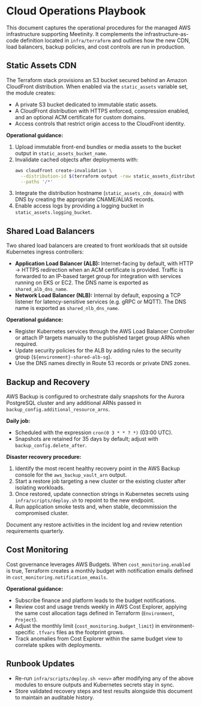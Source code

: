 # Cloud Operations Playbook

This document captures the operational procedures for the managed AWS infrastructure supporting Meetinity. It complements the infrastructure-as-code definition located in `infra/terraform` and outlines how the new CDN, load balancers, backup policies, and cost controls are run in production.

## Static Assets CDN

The Terraform stack provisions an S3 bucket secured behind an Amazon CloudFront distribution. When enabled via the `static_assets` variable set, the module creates:

- A private S3 bucket dedicated to immutable static assets.
- A CloudFront distribution with HTTPS enforced, compression enabled, and an optional ACM certificate for custom domains.
- Access controls that restrict origin access to the CloudFront identity.

**Operational guidance:**

1. Upload immutable front-end bundles or media assets to the bucket output in `static_assets_bucket_name`.
2. Invalidate cached objects after deployments with:
   ```bash
   aws cloudfront create-invalidation \
     --distribution-id $(terraform output -raw static_assets_distribution_id) \
     --paths '/*'
   ```
3. Integrate the distribution hostname (`static_assets_cdn_domain`) with DNS by creating the appropriate CNAME/ALIAS records.
4. Enable access logs by providing a logging bucket in `static_assets.logging_bucket`.

## Shared Load Balancers

Two shared load balancers are created to front workloads that sit outside Kubernetes ingress controllers:

- **Application Load Balancer (ALB):** Internet-facing by default, with HTTP → HTTPS redirection when an ACM certificate is provided. Traffic is forwarded to an IP-based target group for integration with services running on EKS or EC2. The DNS name is exported as `shared_alb_dns_name`.
- **Network Load Balancer (NLB):** Internal by default, exposing a TCP listener for latency-sensitive services (e.g. gRPC or MQTT). The DNS name is exported as `shared_nlb_dns_name`.

**Operational guidance:**

- Register Kubernetes services through the AWS Load Balancer Controller or attach IP targets manually to the published target group ARNs when required.
- Update security policies for the ALB by adding rules to the security group (`${environment}-shared-alb-sg`).
- Use the DNS names directly in Route 53 records or private DNS zones.

## Backup and Recovery

AWS Backup is configured to orchestrate daily snapshots for the Aurora PostgreSQL cluster and any additional ARNs passed in `backup_config.additional_resource_arns`.

**Daily job:**

- Scheduled with the expression `cron(0 3 * * ? *)` (03:00 UTC).
- Snapshots are retained for 35 days by default; adjust with `backup_config.delete_after`.

**Disaster recovery procedure:**

1. Identify the most recent healthy recovery point in the AWS Backup console for the `aws_backup_vault_arn` output.
2. Start a restore job targeting a new cluster or the existing cluster after isolating workloads.
3. Once restored, update connection strings in Kubernetes secrets using `infra/scripts/deploy.sh` to repoint to the new endpoint.
4. Run application smoke tests and, when stable, decommission the compromised cluster.

Document any restore activities in the incident log and review retention requirements quarterly.

## Cost Monitoring

Cost governance leverages AWS Budgets. When `cost_monitoring.enabled` is true, Terraform creates a monthly budget with notification emails defined in `cost_monitoring.notification_emails`.

**Operational guidance:**

- Subscribe finance and platform leads to the budget notifications.
- Review cost and usage trends weekly in AWS Cost Explorer, applying the same cost allocation tags defined in Terraform (`Environment`, `Project`).
- Adjust the monthly limit (`cost_monitoring.budget_limit`) in environment-specific `.tfvars` files as the footprint grows.
- Track anomalies from Cost Explorer within the same budget view to correlate spikes with deployments.

## Runbook Updates

- Re-run `infra/scripts/deploy.sh <env>` after modifying any of the above modules to ensure outputs and Kubernetes secrets stay in sync.
- Store validated recovery steps and test results alongside this document to maintain an auditable history.
